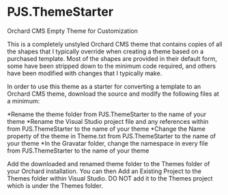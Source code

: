 PJS.ThemeStarter
================

Orchard CMS Empty Theme for Customization

This is a completely unstyled Orchard CMS theme that contains copies of all the shapes that I typically override when creating a theme based on a purchased template. Most of the shapes are provided in their default form, some have been stripped down to the minimum code required, and others have been modified with changes that I typically make.

In order to use this theme as a starter for converting a template to an Orchard CMS theme, download the source and modify the following files at a minimum:

*Rename the theme folder from PJS.ThemeStarter to the name of your theme
*Rename the Visual Studio project file and any references within from PJS.ThemeStarter to the name of your theme
*Change the Name property of the theme in Theme.txt from PJS.ThemeStarter to the name of your theme
*In the Gravatar folder, change the namespace in every file from PJS.ThemeStarter to the name of your theme

Add the downloaded and renamed theme folder to the Themes folder of your Orchard installation. You can then Add an Existing Project to the Themes folder within Visual Studio. DO NOT add it to the Themes project which is under the Themes folder.
